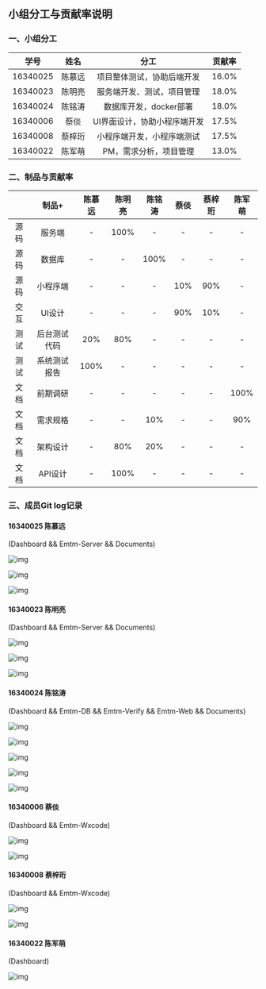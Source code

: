 ## 小组分工与贡献率说明



### 一、小组分工

|   学号   |  姓名  |             分工             | 贡献率 |
| :------: | :----: | :--------------------------: | :----: |
| 16340025 | 陈慕远 |  项目整体测试，协助后端开发  | 16.0%  |
| 16340023 | 陈明亮 |  服务端开发、测试，项目管理  | 18.0%  |
| 16340024 | 陈铭涛 |    数据库开发，docker部署    | 18.0%  |
| 16340006 |  蔡倓  | UI界面设计，协助小程序端开发 | 17.5%  |
| 16340008 | 蔡梓珩 |  小程序端开发，小程序端测试  | 17.5%  |
| 16340022 | 陈军萌 |    PM，需求分析，项目管理    | 13.0%  |



### 二、制品与贡献率

|      |    制品+     | 陈慕远 | 陈明亮 | 陈铭涛 | 蔡倓 | 蔡梓珩 | 陈军萌 |
| :--: | :----------: | :----: | :----: | :----: | :--: | :----: | :----: |
| 源码 |    服务端    |   -    |  100%  |   -    |  -   |   -    |   -    |
| 源码 |    数据库    |   -    |   -    |  100%  |  -   |   -    |   -    |
| 源码 |   小程序端   |   -    |   -    |   -    | 10%  |  90%   |   -    |
| 交互 |    UI设计    |   -    |   -    |   -    | 90%  |  10%   |   -    |
| 测试 | 后台测试代码 |  20%   |  80%   |   -    |  -   |   -    |   -    |
| 测试 | 系统测试报告 |  100%  |   -    |   -    |  -   |   -    |   -    |
| 文档 |   前期调研   |   -    |   -    |   -    |  -   |   -    |  100%  |
| 文档 |   需求规格   |   -    |  -   |  10%   |  -   |   -    |  90%   |
| 文档 |   架构设计   |   -    |  80%   |  20%   |  -   |   -    |   -    |
| 文档 |   API设计    |   -    |  100%  |   -    |  -   |   -    |   -    |



### 三、成员Git log记录

#### 16340025 陈慕远

(Dashboard && Emtm-Server && Documents)

![img](../imgs/git-logs/1.png)

![img](../imgs/git-logs/2.png)

![img](../imgs/git-logs/3.png)

#### 16340023 陈明亮

(Dashboard && Emtm-Server && Documents)

![img](../imgs/git-logs/4.png)

![img](../imgs/git-logs/5.png)

![img](../imgs/git-logs/6.png)

#### 16340024 陈铭涛

(Dashboard && Emtm-DB && Emtm-Verify && Emtm-Web && Documents)

![img](../imgs/git-logs/7.png)

![img](../imgs/git-logs/8.png)

![img](../imgs/git-logs/9.png)

![img](../imgs/git-logs/10.png)

![img](../imgs/git-logs/11.png)

#### 16340006 蔡倓

(Dashboard && Emtm-Wxcode)

![img](../imgs/git-logs/12.png)

![img](../imgs/git-logs/13.png)


#### 16340008 蔡梓珩

(Dashboard && Emtm-Wxcode)

![img](../imgs/git-logs/14.png)

![img](../imgs/git-logs/15.png)


#### 16340022 陈军萌

(Dashboard)

![img](../imgs/git-logs/16.png)